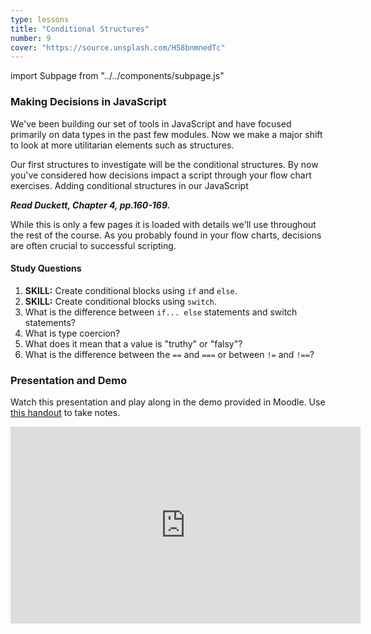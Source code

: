 ```yaml
---
type: lessons
title: "Conditional Structures"
number: 9
cover: "https://source.unsplash.com/H58bnmnedTc"
---
```

import Subpage from "../../components/subpage.js"

<Subpage slug="decisions">

### Making Decisions in JavaScript

We've been building our set of tools in JavaScript and have focused primarily on data types in the past few modules. Now we make a major shift to look at more utilitarian elements such as structures.

Our first structures to investigate will be the conditional structures. By now you've considered how decisions impact a script through your flow chart exercises. Adding conditional structures in our JavaScript

***Read Duckett, Chapter 4, pp.160-169.***

While this is only a few pages it is loaded with details we'll use throughout the rest of the course. As you probably found in your flow charts, decisions are often crucial to successful scripting.

#### Study Questions

1. **SKILL:** Create conditional blocks using `if` and `else`.
2. **SKILL:** Create conditional blocks using `switch`.
3. What is the difference between `if... else` statements and switch statements?
4. What is type coercion?
5. What does it mean that a value is "truthy" or "falsy"?
6. What is the difference between the `==` and `===` or between `!=` and `!==`?

</Subpage>
<Subpage slug="presentation-and-demo">

### Presentation and Demo

Watch this presentation and play along in the demo provided in Moodle. Use [this handout](/docs/vcd-3650-lesson-9.pdf) to take notes.

<iframe width="560" height="315" src="https://www.youtube.com/embed/PhdhnSclFM8" frameborder="0" allowfullscreen></iframe>

</Subpage>
